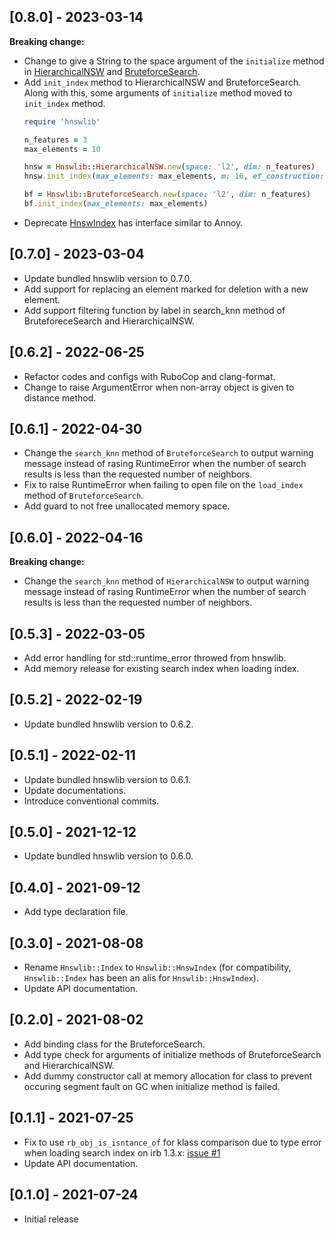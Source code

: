 ## [0.8.0] - 2023-03-14

**Breaking change:**

- Change to give a String to the space argument of the `initialize` method
in [HierarchicalNSW](https://yoshoku.github.io/hnswlib.rb/doc/Hnswlib/HierarchicalNSW.html) and [BruteforceSearch](https://yoshoku.github.io/hnswlib.rb/doc/Hnswlib/BruteforceSearch.html).
- Add `init_index` method to HierarchicalNSW and BruteforceSearch.
Along with this, some arguments of `initialize` method moved to `init_index` method.
  ```ruby
  require 'hnswlib'

  n_features = 3
  max_elements = 10

  hnsw = Hnswlib::HierarchicalNSW.new(space: 'l2', dim: n_features)
  hnsw.init_index(max_elements: max_elements, m: 16, ef_construction: 200, random_seed: 42, allow_replace_deleted: false)

  bf = Hnswlib::BruteforceSearch.new(space: 'l2', dim: n_features)
  bf.init_index(max_elements: max_elements)
  ```
- Deprecate [HnswIndex](https://yoshoku.github.io/hnswlib.rb/doc/Hnswlib/HnswIndex.html) has interface similar to Annoy.

## [0.7.0] - 2023-03-04

- Update bundled hnswlib version to 0.7.0.
- Add support for replacing an element marked for deletion with a new element.
- Add support filtering function by label in search_knn method of BruteforeceSearch and HierarchicalNSW.

## [0.6.2] - 2022-06-25

- Refactor codes and configs with RuboCop and clang-format.
- Change to raise ArgumentError when non-array object is given to distance method.

## [0.6.1] - 2022-04-30

- Change the `search_knn` method of `BruteforceSearch` to output warning message instead of rasing RuntimeError
when the number of search results is less than the requested number of neighbors.
- Fix to raise RuntimeError when failing to open file on the `load_index` method of `BruteforceSearch`.
- Add guard to not free unallocated memory space.

## [0.6.0] - 2022-04-16

**Breaking change:**

- Change the `search_knn` method of `HierarchicalNSW` to output warning message instead of rasing RuntimeError
when the number of search results is less than the requested number of neighbors.

## [0.5.3] - 2022-03-05

- Add error handling for std::runtime_error throwed from hnswlib.
- Add memory release for existing search index when loading index.

## [0.5.2] - 2022-02-19

- Update bundled hnswlib version to 0.6.2.

## [0.5.1] - 2022-02-11

- Update bundled hnswlib version to 0.6.1.
- Update documentations.
- Introduce conventional commits.

## [0.5.0] - 2021-12-12

- Update bundled hnswlib version to 0.6.0.

## [0.4.0] - 2021-09-12

- Add type declaration file.

## [0.3.0] - 2021-08-08

- Rename `Hnswlib::Index` to `Hnswlib::HnswIndex` (for compatibility, `Hnswlib::Index` has been an alis for `Hnswlib::HnswIndex`).
- Update API documentation.

## [0.2.0] - 2021-08-02

- Add binding class for the BruteforceSearch.
- Add type check for arguments of initialize methods of BruteforceSearch and HierarchicalNSW.
- Add dummy constructor call at memory allocation for class to prevent occuring segment fault on GC when initialize method is failed.

## [0.1.1] - 2021-07-25

- Fix to use `rb_obj_is_isntance_of` for klass comparison due to type error when loading search index on irb 1.3.x: [issue #1](https://github.com/yoshoku/hnswlib.rb/issues/1)
- Update API documentation.

## [0.1.0] - 2021-07-24

- Initial release
